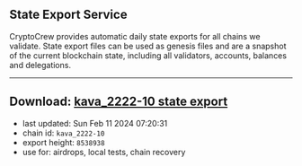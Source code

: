 ## State Export Service
CryptoCrew provides automatic daily state exports for all chains we validate. State export files can be used as genesis files and are a snapshot of the current blockchain state, including all validators, accounts, balances and delegations.

---
**Download: [kava_2222-10 state export](https://dl.ccvalidators.com/SERVICE/kava/kava_2222-10_export_8538938.json)**
---

- last updated: Sun Feb 11 2024 07:20:31
- chain id: `kava_2222-10`
- export height: `8538938`
- use for: airdrops, local tests, chain recovery
